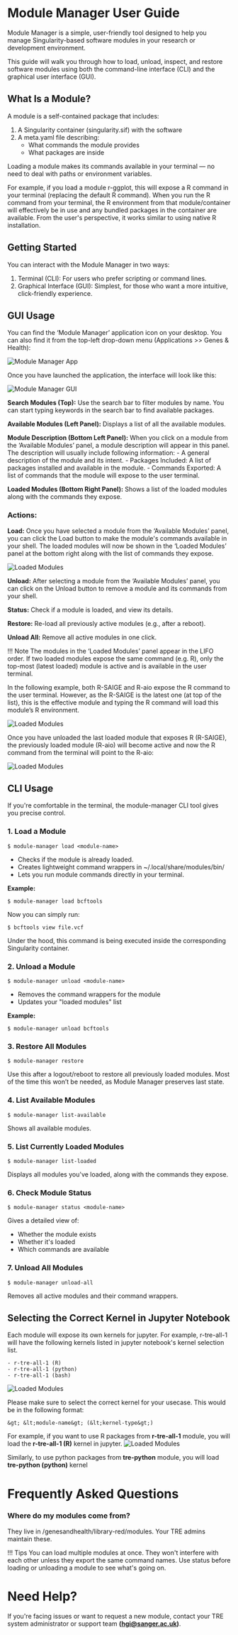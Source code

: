 # Module Manager User Guide
Module Manager is a simple, user-friendly tool designed to help you manage Singularity-based software modules in your research or development environment.

This guide will walk you through how to load, unload, inspect, and restore software modules using both the command-line interface (CLI) and the graphical user interface (GUI).

## What Is a Module?
A module is a self-contained package that includes:

1. A Singularity container (singularity.sif) with the software
2. A meta.yaml file describing:
    - What commands the module provides
    - What packages are inside

Loading a module makes its commands available in your terminal — no need to deal with paths or environment variables. 

For example, if you load a module r-ggplot, this will expose a R command in your terminal (replacing the default R command). When you run the R command from your terminal, the R environment from that module/container will effectively be in use and any bundled packages in the container are available. From the user's perspective, it works similar to using native R installation.

## Getting Started
You can interact with the Module Manager in two ways:

1. Terminal (CLI): For users who prefer scripting or command lines.
2. Graphical Interface (GUI): Simplest, for those who want a more intuitive, click-friendly experience.

## GUI Usage
You can find the ‘Module Manager’ application icon on your desktop. You can also find it from the top-left drop-down menu (Applications >> Genes & Health):

![Module Manager App](../images/module-manager/module-manager-app.png)

Once you have launched the application, the interface will look like this:

![Module Manager GUI](../images/module-manager/module-manager-gui.png)

**Search Modules (Top):** Use the search bar to filter modules by name. You can start typing keywords in the search bar to find available packages.

**Available Modules (Left Panel):** Displays a list of all the available modules.

**Module Description (Bottom Left Panel):** When you click on a module from the ‘Available Modules’ panel, a module description will appear in this panel. The description will usually include following information:
    - A general description of the module and its intent.
    - Packages Included: A list of packages installed and available in the module.
    - Commands Exported: A list of commands that the module will expose to the user terminal.

**Loaded Modules (Bottom Right Panel):** Shows a list of the loaded modules along with the commands they expose.

### Actions:
**Load:** Once you have selected a module from the ‘Available Modules’ panel, you can click the Load button to make the module's commands available in your shell. The loaded modules will now be shown in the ‘Loaded Modules’ panel at the bottom right along with the list of commands they expose.

![Loaded Modules](../images/module-manager/loaded-modules.png)

**Unload:** After selecting a module from the ‘Available Modules’ panel, you can click on the Unload button to remove a module and its commands from your shell.

**Status:** Check if a module is loaded, and view its details.

**Restore:** Re-load all previously active modules (e.g., after a reboot).

**Unload All:** Remove all active modules in one click.

!!! Note
    The modules in the ‘Loaded Modules’ panel appear in the LIFO order. If two loaded modules expose the same command (e.g. R), only the top-most (latest loaded) module is active and is available in the user terminal.

In the following example, both R-SAIGE and R-aio expose the R command to the user terminal. However, as the R-SAIGE is the latest one (at top of the list), this is the effective module and typing the R command will load this module’s R environment.

![Loaded Modules](../images/module-manager/loaded-modules-2.png)

Once you have unloaded the last loaded module that exposes R (R-SAIGE), the previously loaded module (R-aio) will become active and now the R command from the terminal will point to the R-aio:

![Loaded Modules](../images/module-manager/loaded-modules-3.png)

## CLI Usage
If you're comfortable in the terminal, the module-manager CLI tool gives you precise control.
### 1. Load a Module
```
$ module-manager load <module-name>
```

- Checks if the module is already loaded.
- Creates lightweight command wrappers in ~/.local/share/modules/bin/
- Lets you run module commands directly in your terminal.

**Example:**
```
$ module-manager load bcftools
```

Now you can simply run:
```
$ bcftools view file.vcf
```

Under the hood, this command is being executed inside the corresponding Singularity container.

### 2. Unload a Module
```
$ module-manager unload <module-name>
```

- Removes the command wrappers for the module
- Updates your "loaded modules" list

**Example:**
```
$ module-manager unload bcftools
```

### 3. Restore All Modules
```
$ module-manager restore
```

Use this after a logout/reboot to restore all previously loaded modules. Most of the time this won’t be needed, as Module Manager preserves last state.

### 4. List Available Modules
```
$ module-manager list-available
```

Shows all available modules.

### 5. List Currently Loaded Modules
```
$ module-manager list-loaded
```

Displays all modules you've loaded, along with the commands they expose.

### 6. Check Module Status
```
$ module-manager status <module-name>
```

Gives a detailed view of:
  - Whether the module exists
  - Whether it's loaded
  - Which commands are available

### 7. Unload All Modules
```
$ module-manager unload-all
```

Removes all active modules and their command wrappers.

## Selecting the Correct Kernel in Jupyter Notebook
Each module will expose its own kernels for jupyter. For example, r-tre-all-1 will have the following kernels listed in jupyter notebook's kernel selection list.

    - r-tre-all-1 (R)
    - r-tre-all-1 (python)
    - r-tre-all-1 (bash)

![Loaded Modules](../images/module-manager/kernels-list.png)

Please make sure to select the correct kernel for your usecase. This would be in the following format:

    &gt; &lt;module-name&gt; (&lt;kernel-type&gt;)

For example, if you want to use R packages from **r-tre-all-1** module, you will load the **r-tre-all-1 (R)** kernel in jupyter.
![Loaded Modules](../images/module-manager/correct-kernel.png)

Similarly, to use python packages from **tre-python** module, you will load **tre-python (python)** kernel

# Frequently Asked Questions
### Where do my modules come from?
They live in /genesandhealth/library-red/modules. Your TRE admins maintain these.

!!! Tips
    You can load multiple modules at once. They won't interfere with each other unless they export the same command names. 
    Use status before loading or unloading a module to see what's going on.

# Need Help?
If you're facing issues or want to request a new module, contact your TRE system administrator or support team **(hgi@sanger.ac.uk)**.

